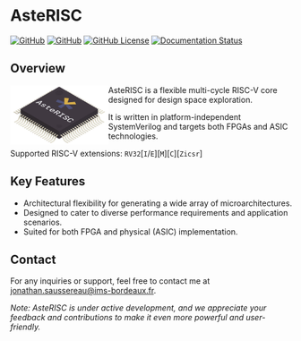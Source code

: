 # AsteRISC

[![GitHub](https://img.shields.io/badge/GitHub-AsteRISC-blue.svg?logo=github)](https://github.com/jsaussereau/AsteRISC)
[![GitHub](https://img.shields.io/badge/GitHub-AsteRISC--rtl-blue.svg?logo=github)](https://github.com/jsaussereau/AsteRISC-rtl)
[![GitHub License](https://img.shields.io/github/license/jsaussereau/AsteRISC)](https://github.com/jsaussereau/AsteRISC/blob/main/LICENSE)
[![Documentation Status](https://readthedocs.org/projects/asterisc/badge/?version=latest)](https://asterisc.readthedocs.io)

## Overview

<img src="docs/source/images/asterisc_infog.png" align="left" width="175"/>

AsteRISC is a flexible multi-cycle RISC-V core designed for design space exploration. 

It is written in platform-independent SystemVerilog and targets both FPGAs and ASIC technologies.

Supported RISC-V extensions: `RV32`[`I`/`E`][`M`][`C`][`Zicsr`]

## Key Features

- Architectural flexibility for generating a wide array of microarchitectures.
- Designed to cater to diverse performance requirements and application scenarios.
- Suited for both FPGA and physical (ASIC) implementation.

## Contact

For any inquiries or support, feel free to contact me at jonathan.saussereau@ims-bordeaux.fr.

*Note: AsteRISC is under active development, and we appreciate your feedback and contributions to make it even more powerful and user-friendly.*
